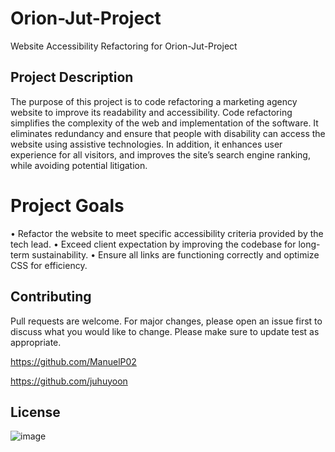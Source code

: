 # Orion-Jut-Project 

Website Accessibility Refactoring for Orion-Jut-Project

## Project Description

The purpose of this project is to code refactoring a marketing agency website to improve its readability and accessibility.  Code refactoring simplifies the complexity of the web and implementation of the software. It eliminates redundancy and ensure that people with disability can access the website using assistive technologies. In addition, it enhances user experience for all visitors, and improves the site’s search engine ranking, while avoiding potential litigation. 

# Project Goals 

•	Refactor the website to meet specific accessibility criteria provided by the tech lead.
•	Exceed client expectation by improving the codebase for long-term sustainability.
•	Ensure all links are functioning correctly and optimize CSS for efficiency.

## Contributing
Pull requests are welcome. For major changes, please open an issue first to discuss what you would like to change.
Please make sure to update test as appropriate.

https://github.com/ManuelP02

https://github.com/juhuyoon


## License
![image](https://github.com/1SimonaM/Orion-Jut-Project/assets/162058040/b8195c79-89e9-42e2-a624-fa56a0017da8)


